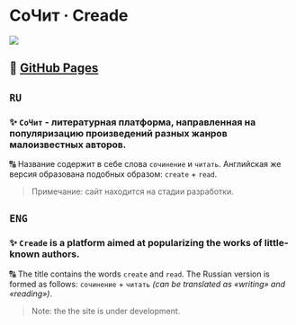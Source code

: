 # СоЧит · Creade 

![](https://img.shields.io/badge/langs-Russian_&_English-123456)

## 🔗 [GitHub Pages](https://nurkhab-ib.github.io/creade/)

## `RU`
### ✨ `СоЧит` - литературная платформа, направленная на популяризацию произведений разных жанров малоизвестных авторов.

🔠 Название содержит в себе слова `сочинение` и `читать`. Английская же версия образована подобных образом: `create` + `read`.

> Примечание: сайт находится на стадии разработки.

## `ENG`
### ✨ `Creade` is a platform aimed at popularizing the works of little-known authors.

🔠 The title contains the words `create` and `read`. The Russian version is formed as follows: `сочинение` + `читать` _(can be translated as «writing» and «reading»)_.

> Note: the the site is under development.
